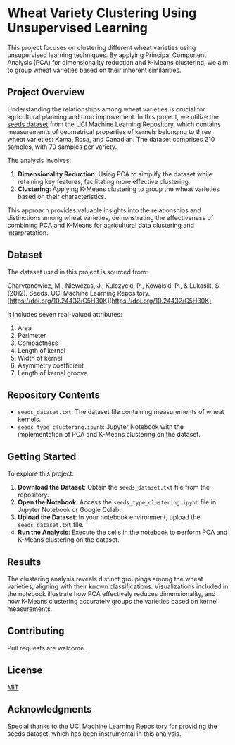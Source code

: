 # Wheat Variety Clustering Using Unsupervised Learning

This project focuses on clustering different wheat varieties using unsupervised learning techniques. By applying Principal Component Analysis (PCA) for dimensionality reduction and K-Means clustering, we aim to group wheat varieties based on their inherent similarities.

## Project Overview

Understanding the relationships among wheat varieties is crucial for agricultural planning and crop improvement. In this project, we utilize the [seeds dataset](https://doi.org/10.24432/C5H30K) from the UCI Machine Learning Repository, which contains measurements of geometrical properties of kernels belonging to three wheat varieties: Kama, Rosa, and Canadian. The dataset comprises 210 samples, with 70 samples per variety.

The analysis involves:

1. **Dimensionality Reduction**: Using PCA to simplify the dataset while retaining key features, facilitating more effective clustering.
2. **Clustering**: Applying K-Means clustering to group the wheat varieties based on their characteristics.

This approach provides valuable insights into the relationships and distinctions among wheat varieties, demonstrating the effectiveness of combining PCA and K-Means for agricultural data clustering and interpretation.

## Dataset

The dataset used in this project is sourced from:

Charytanowicz, M., Niewczas, J., Kulczycki, P., Kowalski, P., & Lukasik, S. (2012). Seeds. UCI Machine Learning Repository. [https://doi.org/10.24432/C5H30K](https://doi.org/10.24432/C5H30K)

It includes seven real-valued attributes:

1. Area
2. Perimeter
3. Compactness
4. Length of kernel
5. Width of kernel
6. Asymmetry coefficient
7. Length of kernel groove

## Repository Contents

- `seeds_dataset.txt`: The dataset file containing measurements of wheat kernels.
- `seeds_type_clustering.ipynb`: Jupyter Notebook with the implementation of PCA and K-Means clustering on the dataset.

## Getting Started

To explore this project:

1. **Download the Dataset**: Obtain the `seeds_dataset.txt` file from the repository.
2. **Open the Notebook**: Access the `seeds_type_clustering.ipynb` file in Jupyter Notebook or Google Colab.
3. **Upload the Dataset**: In your notebook environment, upload the `seeds_dataset.txt` file.
4. **Run the Analysis**: Execute the cells in the notebook to perform PCA and K-Means clustering on the dataset.

## Results

The clustering analysis reveals distinct groupings among the wheat varieties, aligning with their known classifications. Visualizations included in the notebook illustrate how PCA effectively reduces dimensionality, and how K-Means clustering accurately groups the varieties based on kernel measurements.

## Contributing

Pull requests are welcome.

## License

[MIT](https://choosealicense.com/licenses/mit/)

## Acknowledgments
Special thanks to the UCI Machine Learning Repository for providing the seeds dataset, which has been instrumental in this analysis.
